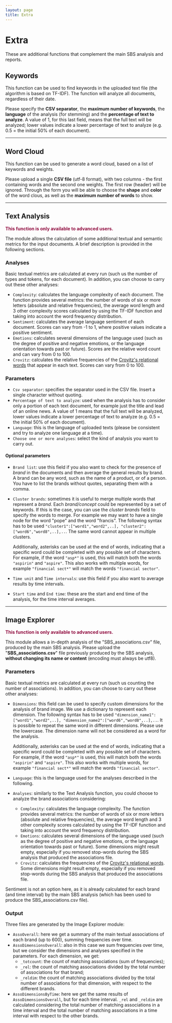 ```yaml
---
layout: page
title: Extra
---
```


# Extra
These are additional functions that complement the main SBS analysis and reports.

## Keywords

This function can be used to find keywords in the uploaded text file (the algorithm is based on TF-IDF). The function will analyze all documents, regardless of their date.

Please specify the **CSV separator**, the **maximum number of keywords**, the **language** of the analysis (for stemming) and the **percentage of text to analyze**. A value of 1, for this last field, means that the full text will be analyzed; lower values indicate a lower percentage of text to analyze (e.g. 0.5 = the initial 50% of each document).

------

## Word Cloud

This function can be used to generate a word cloud, based on a list of keywords and weights.

Please upload a single **CSV file** (utf-8 format), with two columns - the first containing words and the second one weights. The first row (header) will be ignored. Through the form you will be able to choose the **shape** and **color** of the word clous, as well as the **maximum number of words** to show.

------

## Text Analysis

<span style="color:#900C3F">**This function is only available to advanced users.**</span>

The module allows the calculation of some additional textual and semantic metrics for the input documents. A brief description is provided in the following sections.

### Analyses

Basic textual metrics are calculated at every run (such us the number of types and tokens, for each document). In addition, you can choose to carry out these other analyses:

- `Complexity`: calculates the language complexity of each document. The function provides several metrics: the number of words of six or more letters (absolute and relative frequencies), the average word length and 3 other complexity scores calculated by using the TF-IDF function and taking into account the word frequency distribution.
- `Sentiment`: calculates the average language sentiment of each document. Scores can vary from -1 to 1, where positive values indicate a positive sentiment.
- `Emotions`: calculates several dimensions of the language used (such as the degree of positive and negative emotions, or the language orientation towards past or future). Scores are the relative word count and can vary from 0 to 100.
- `Crovitz`: calculates the relative frequencies of the [Crovitz's relational words](https://doi.org/10.1007/s11135-020-01038-x) that appear in each text. Scores can vary from 0 to 100.

### Parameters

- `Csv separator`: specifies the separator used in the CSV file. Insert a single character without quoting.
- `Percentage of text to analyze`: used when the analysis has to consider only a portion of each text document, for example just the title and lead of an online news. A value of 1 means that the full text will be analyzed, lower values indicate a lower percentage of text to analyze (e.g. 0.5 = the initial 50% of each document).
- `Language`: this is the language of uploaded texts (please be consistent and try to analyze one language at a time). 
- `Choose one or more analyses`: select the kind of analysis you want to carry out.

#### Optional parameters

- `Brand list`: use this field if you also want to check for the presence of *brand* in the documents and then average the general results by brand. A brand can be any word, such as the name of a product, or of a person. You have to list the brands without quotes, separating them with a comma.

- `Cluster brands`: sometimes it is useful to merge multiple words that represent a *brand*. Each *brand/concept* could be represented by a set of keywords. If this is the case, you can use the *cluster brands* field to specify the words to merge. For example we may want to have a single node for the word "pope" and the word "francis". The following syntax has to be used `"cluster1":["word1","word2",..], "cluster2":["word6","word8",..],..`. The same word cannot appear in multiple clusters.

  Additionally, asterisks can be used at the end of words, indicating that a specific word could be completed with any possible set of characters. For example, if the word `"asp*"` is used, this will match both the words `"aspirin"` and `"aspire"`. This also works with multiple words, for example `"financial sect*"` will match the words `"financial sector"`.

- `Time unit` and `Time intervals`: use this field if you also want to average results by time intervals.

- `Start time` and `End time`: these are the start and end time of the analysis, for the time interval averages.

------

## Image Explorer

<span style="color:#900C3F">**This function is only available to advanced users.**</span>

This module allows a in-depth analysis of the "SBS_associations.csv" file, produced by the main SBS analysis. Please upload the "**SBS_associations.csv**" file previously produced by the SBS analysis, **without changing its name or content** (encoding must always be utf8).

### Parameters

Basic textual metrics are calculated at every run (such us counting the number of associations). In addition, you can choose to carry out these other analyses:

- `Dimensions`: this field can be used to specify custom dimensions for the analysis of brand image. We use a dictionary to represent each dimension. The following syntax has to be used `"dimension_name1":["word1","word2",..], "dimension_name2":["word6","word8",..],..`. It is possible to repeat the same word in different dimensions. Please use the lowercase. The dimension name will not be considered as a word for the analysis.

  Additionally, asterisks can be used at the end of words, indicating that a specific word could be completed with any possible set of characters. For example, if the word `"asp*"` is used, this will match both the words `"aspirin"` and `"aspire"`. This also works with multiple words, for example `"financial sect*"` will match the words `"financial sector"`.

- `Language`: this is the language used for the analyses described in the following.

- `Analyses`: similarly to the Text Analysis function, you could choose to analyze the brand associations considering:

  - `Complexity`: calculates the language complexity. The function provides several metrics: the number of words of six or more letters (absolute and relative frequencies), the average word length and 3 other complexity scores calculated by using the TF-IDF function and taking into account the word frequency distribution.
  - `Emotions`: calculates several dimensions of the language used (such as the degree of positive and negative emotions, or the language orientation towards past or future).  Some dimensions might result empty, especially if you removed stop-words during the SBS analysis that produced the associations file.
  - `Crovitz`: calculates the frequencies of the [Crovitz's relational words](https://doi.org/10.1007/s11135-020-01038-x). Some dimensions might result empty, especially if you removed stop-words during the SBS analysis that produced the associations file.

Sentiment is not an option here, as it is already calculated for each brand (and time interval) by the main SBS analysis (which has been used to produce the SBS_associations.csv file).

### Output

Three files are generated by the Image Explorer module:

- `AssoOverall`: here we get a summary of the main textual associations of each brand (up to 600), summing frequencies over time.
- `AssoDimensionsOverall`: also in this case we sum frequencies over time, but we consider the dimensions and analyses specified in the parameters. For each dimension, we get:
  - `_totcount`: the count of matching associations (sum of frequencies);
  - `_rel`: the count of matching associations divided by the total number of associations for that brand;
  - `_reldim`: the count of matching associations divided by the total number of associations for that dimension, with respect to the different brands.
- `AssoDimensionsByTime`: here we get the same results of `AssoDimensionsOverall`, but for each time interval. `_rel` and `_reldim` are calculated considering the total number of matching associations in a time interval and the total number of matching associations in a time interval with respect to the other brands.
